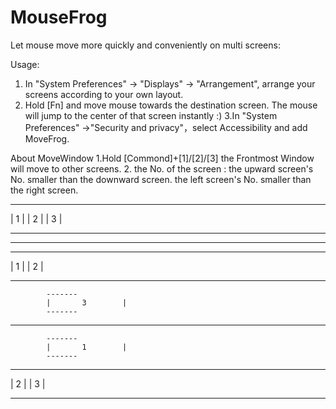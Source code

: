 # MouseFrog

Let mouse move more quickly and conveniently on multi screens:

Usage:

1. In "System Preferences" -> "Displays" -> "Arrangement", arrange your screens according to your own layout.
2. Hold [Fn] and move mouse towards the destination screen. The mouse will jump to the center of that screen instantly :)
3.In "System Preferences" ->"Security and privacy"，select Accessibility and add MoveFrog.

About MoveWindow
1.Hold [Commond]+[1]/[2]/[3] the Frontmost Window will move to other screens.
2. the No. of the screen :
the  upward screen's No. smaller than the downward screen.
the  left screen's No. smaller than the right screen.

-------   -------   -------
|        1       |  |       2       | |       3       |
-------   -------   -------

*******************************************
-------    -------
|       1       |   |      2        |
-------    -------
            -------
            |       3        |
            -------
*******************************************
            -------
            |       1        |
            -------
-------     -------
|        2       |   |        3      |
-------     -------

